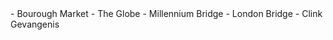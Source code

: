 <div lang="nl">
- Bourough Market
- The Globe 
- Millennium Bridge
- London Bridge
- Clink Gevangenis
</div>
